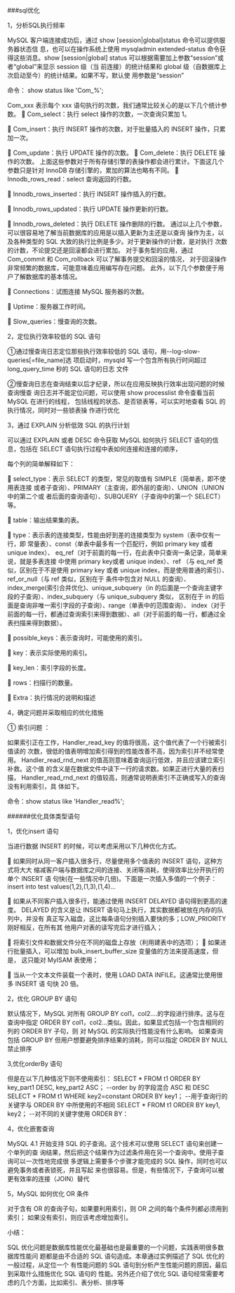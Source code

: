 ###sql优化

1，分析SQL执行频率

MySQL 客户端连接成功后，通过 show [session|global]status 命令可以提供服务器状态信 息，也可以在操作系统上使用 mysqladmin extended-status 命令获得这些消息。show [session|global] status 可以根据需要加上参数“session”或者“global”来显示 session 级（当 前连接）的统计结果和 global 级（自数据库上次启动至今）的统计结果。如果不写，默认使 用参数是“session”    

命令： show status like 'Com_%';    

Com_xxx 表示每个 xxx 语句执行的次数，我们通常比较关心的是以下几个统计参数。  Com_select：执行 select 操作的次数，一次查询只累加 1。 

 Com_insert：执行 INSERT 操作的次数，对于批量插入的 INSERT 操作，只累加一次。 

 Com_update：执行 UPDATE 操作的次数。  Com_delete：执行 DELETE 操作的次数。 上面这些参数对于所有存储引擎的表操作都会进行累计。下面这几个参数只是针对 InnoDB 存储引擎的，累加的算法也略有不同。  Innodb_rows_read：select 查询返回的行数。

  Innodb_rows_inserted：执行 INSERT 操作插入的行数。 

 Innodb_rows_updated：执行 UPDATE 操作更新的行数。

  Innodb_rows_deleted：执行 DELETE 操作删除的行数。 通过以上几个参数，可以很容易地了解当前数据库的应用是以插入更新为主还是以查询 操作为主，以及各种类型的 SQL 大致的执行比例是多少。对于更新操作的计数，是对执行 次数的计数，不论提交还是回滚都会进行累加。 对于事务型的应用，通过 Com_commit 和 Com_rollback 可以了解事务提交和回滚的情况， 对于回滚操作非常频繁的数据库，可能意味着应用编写存在问题。 此外，以下几个参数便于用户了解数据库的基本情况。

  Connections：试图连接 MySQL 服务器的次数。 

 Uptime：服务器工作时间。 

 Slow_queries：慢查询的次数。    

2，定位执行效率较低的 SQL 语句    

①通过慢查询日志定位那些执行效率较低的 SQL 语句，用--log-slow-queries[=file_name]选 项启动时，mysqld 写一个包含所有执行时间超过 long_query_time 秒的 SQL 语句的日志 文件    

②慢查询日志在查询结束以后才纪录，所以在应用反映执行效率出现问题的时候查询慢查 询日志并不能定位问题，可以使用 show processlist 命令查看当前 MySQL 在进行的线程， 包括线程的状态、是否锁表等，可以实时地查看 SQL 的执行情况，同时对一些锁表操 作进行优化    

3，通过 EXPLAIN 分析低效 SQL 的执行计划    

可以通过 EXPLAIN 或者 DESC 命令获取 MySQL 如何执行 SELECT 语句的信息，包括在 SELECT 语句执行过程中表如何连接和连接的顺序， 

每个列的简单解释如下： 

 select_type：表示 SELECT 的类型，常见的取值有 SIMPLE（简单表，即不使用表连接 或者子查询）、PRIMARY（主查询，即外层的查询）、UNION（UNION 中的第二个或 者后面的查询语句）、SUBQUERY（子查询中的第一个 SELECT）等。 

 table：输出结果集的表。 

 type：表示表的连接类型，性能由好到差的连接类型为 system（表中仅有一行，即 常量表）、const（单表中最多有一个匹配行，例如 primary key 或者 unique index）、 eq_ref（对于前面的每一行，在此表中只查询一条记录，简单来说，就是多表连接 中使用 primary key或者 unique index）、ref （与 eq_ref 类似，区别在于不是使用 primary key 或者 unique index，而是使用普通的索引）、ref_or_null（与 ref 类似，区别在于 条件中包含对 NULL 的查询）、index_merge(索引合并优化)、unique_subquery（in 的后面是一个查询主键字段的子查询）、index_subquery（与 unique_subquery 类似， 区别在于 in 的后面是查询非唯一索引字段的子查询）、range（单表中的范围查询）、 index（对于前面的每一行，都通过查询索引来得到数据）、all（对于前面的每一行，都通过全表扫描来得到数据）。         

 possible_keys：表示查询时，可能使用的索引。 

 key：表示实际使用的索引。 

 key_len：索引字段的长度。 

 rows：扫描行的数量。 

 Extra：执行情况的说明和描述    

4，确定问题并采取相应的优化措施    

① 索引问题 ：

如果索引正在工作，Handler_read_key 的值将很高，这个值代表了一个行被索引值读的 次数，很低的值表明增加索引得到的性能改善不高，因为索引并不经常使用。 Handler_read_rnd_next 的值高则意味着查询运行低效，并且应该建立索引补救。这个值 的含义是在数据文件中读下一行的请求数。如果正进行大量的表扫描， Handler_read_rnd_next 的值较高，则通常说明表索引不正确或写入的查询没有利用索引，具 体如下。    

命令：show status like 'Handler_read%';    





######优化具体类型语句

1，优化insert 语句

当进行数据 INSERT 的时候，可以考虑采用以下几种优化方式。 

 如果同时从同一客户插入很多行，尽量使用多个值表的 INSERT 语句，这种方式将大大 缩减客户端与数据库之间的连接、关闭等消耗，使得效率比分开执行的单个 INSERT 语 句快(在一些情况中几倍)。下面是一次插入多值的一个例子： insert into test values(1,2),(1,3),(1,4)… 

 如果从不同客户插入很多行，能通过使用 INSERT DELAYED 语句得到更高的速度。 DELAYED 的含义是让 INSERT 语句马上执行，其实数据都被放在内存的队列中，并没有 真正写入磁盘，这比每条语句分别插入要快的多；LOW_PRIORITY 刚好相反，在所有其 他用户对表的读写完后才进行插入； 

 将索引文件和数据文件分在不同的磁盘上存放（利用建表中的选项）；  如果进行批量插入，可以增加 bulk_insert_buffer_size 变量值的方法来提高速度，但是， 这只能对 MyISAM 表使用；

  当从一个文本文件装载一个表时，使用 LOAD DATA INFILE。这通常比使用很多 INSERT 语 句快 20 倍。    

2，优化 GROUP BY 语句    

默认情况下，MySQL 对所有 GROUP BY col1，col2....的字段进行排序。这与在查询中指定 ORDER BY col1，col2...类似。因此，如果显式包括一个包含相同的列的 ORDER BY 子句，则 对 MySQL 的实际执行性能没有什么影响。 如果查询包括 GROUP BY 但用户想要避免排序结果的消耗，则可以指定 ORDER BY NULL 禁止排序    



3,优化orderBy 语句

但是在以下几种情况下则不使用索引： SELECT * FROM t1 ORDER BY key_part1 DESC, key_part2 ASC； --order by 的字段混合 ASC 和 DESC SELECT * FROM t1 WHERE key2=constant ORDER BY key1； --用于查询行的关键字与 ORDER BY 中所使用的不相同 SELECT * FROM t1 ORDER BY key1, key2； --对不同的关键字使用 ORDER BY：    



4，优化嵌套查询    

MySQL 4.1 开始支持 SQL 的子查询。这个技术可以使用 SELECT 语句来创建一个单列的查 询结果，然后把这个结果作为过滤条件用在另一个查询中。使用子查询可以一次性地完成很 多逻辑上需要多个步骤才能完成的 SQL 操作，同时也可以避免事务或者表锁死，并且写起 来也很容易。但是，有些情况下，子查询可以被更有效率的连接（JOIN）替代    



5，MySQL 如何优化 OR 条件    

对于含有 OR 的查询子句，如果要利用索引，则 OR 之间的每个条件列都必须用到索引； 如果没有索引，则应该考虑增加索引。    



小结：

SQL 优化问题是数据库性能优化最基础也是最重要的一个问题，实践表明很多数据库性能问 题都是由不合适的 SQL 语句造成。本章通过实例描述了 SQL 优化的一般过程，从定位一个 有性能问题的 SQL 语句到分析产生性能问题的原因，最后到采取什么措施优化 SQL 语句的 性能。另外还介绍了优化 SQL 语句经常需要考虑的几个方面，比如索引、表分析、排序等    



